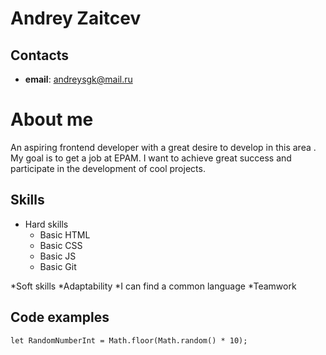 # Andrey Zaitcev

## Contacts

- **email**: andreysgk@mail.ru

# About me

An aspiring frontend developer with a great desire to develop in this area . My goal is to get a job at EPAM. I want to achieve great success and participate in the development of cool projects. 

## Skills

* Hard skills
    * Basic HTML
    * Basic CSS
    * Basic JS
    * Basic Git

*Soft skills
    *Adaptability
    *I can find a common language
    *Teamwork

## Code examples   

```
let RandomNumberInt = Math.floor(Math.random() * 10);
```

